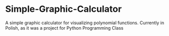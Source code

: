 # Simple-Graphic-Calculator
A simple graphic calculator for visualizing polynomial functions. Currently in Polish, as it was a project for Python Programming Class 
